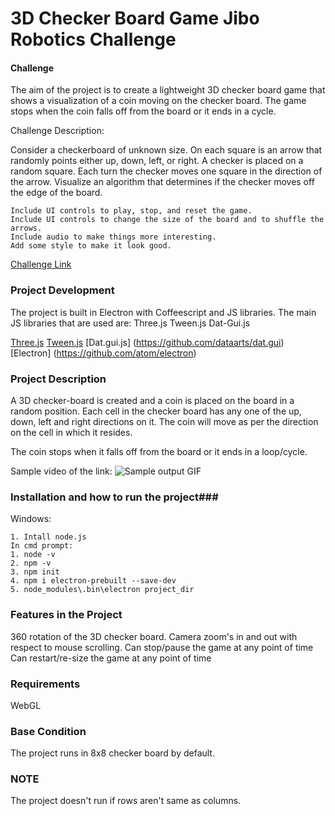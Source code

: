 3D Checker Board Game 
Jibo Robotics Challenge
========

#### Challenge ####

The aim of the project is to create a lightweight 3D checker board game that shows a visualization of a coin moving on the checker board.
The game stops when the coin falls off from the board or it ends in a cycle.

Challenge Description:

Consider a checkerboard of unknown size. On each square is an arrow that randomly points either up, down, left, or right. A checker is placed on a random square. Each turn the checker moves one square in the direction of the arrow. Visualize an algorithm that determines if the checker moves off the edge of the board.

    Include UI controls to play, stop, and reset the game.
    Include UI controls to change the size of the board and to shuffle the arrows.
    Include audio to make things more interesting.
    Add some style to make it look good.

[Challenge Link](https://github.com/golgobot/programming-challenge)

### Project Development ###

The project is built in Electron with Coffeescript and JS libraries.
The main JS libraries that are used are:
Three.js
Tween.js
Dat-Gui.js

[Three.js](https://github.com/mrdoob/three.js) [Tween.js](https://github.com/CreateJS/TweenJS) [Dat.gui.js] (https://github.com/dataarts/dat.gui)
[Electron] (https://github.com/atom/electron)

### Project Description ###

A 3D checker-board is created and a coin is placed on the board in a random position. Each cell in the checker board
has any one of the up, down, left and right directions on it. The coin will move as per the direction on the cell in which 
it resides.

The coin stops when it falls off from the board or it ends in a loop/cycle.

Sample video of the link:
![Sample output GIF](https://zippy.gfycat.com/PlayfulGlumIndianelephant.gif)

### Installation and how to run the project###
Windows:
```
1. Intall node.js
In cmd prompt:
1. node -v
2. npm -v
3. npm init
4. npm i electron-prebuilt --save-dev
5. node_modules\.bin\electron project_dir
```
### Features in the Project ###
360 rotation of the 3D checker board.
Camera zoom's in and out with respect to mouse scrolling.
Can stop/pause the game at any point of time
Can restart/re-size the game at any point of time

### Requirements ###
WebGL

### Base Condition ###
The project runs in 8x8 checker board by default.
### NOTE ###
The project doesn't run if rows aren't same as columns.
